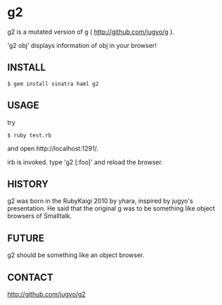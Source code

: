 g2
==

g2 is a mutated version of g ( http://github.com/jugyo/g ).

'g2 obj' displays information of obj in your browser!

INSTALL
-------

    $ gem install sinatra haml g2


USAGE
-----
try

    $ ruby test.rb

and open http://localhost:1291/.

irb is invoked. type 'g2 [:foo]' and reload the browser.

HISTORY
-------

g2 was born in the RubyKaigi 2010 by yhara, inspired by
jugyo's presentation. He said that the original g was to
be something like object browsers of Smalltalk.

FUTURE
------

g2 should be something like an object browser.

CONTACT
-------

http://github.com/jugyo/g2
